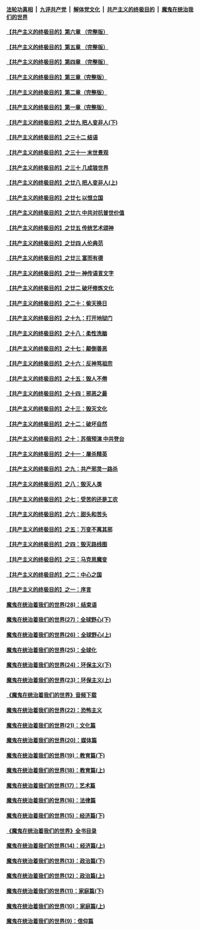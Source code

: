 

####  [法轮功真相](../../../../basic/blob/master/README.md?t=06202202) &nbsp;|&nbsp; [九评共产党](../../../../9ping.md/blob/master/README.md?t=06202202) &nbsp;|&nbsp; [解体党文化](../../../../jtdwh.md/blob/master/README.md?t=06202202)  &nbsp;|&nbsp; [共产主义的终极目的](../../../../gczydzjmd.md/blob/master/README.md?t=06202202) &nbsp;|&nbsp; [魔鬼在统治我们的世界](../../../../mgztzwmdsj.md/blob/master/README.md?t=06202202) 

#### [【共产主义的终极目的】第六章 （完整版）](../pages/nsc422/n11428913.md?t=06202202) 

#### [【共产主义的终极目的】第五章 （完整版）](../pages/nsc422/n11428912.md?t=06202202) 

#### [【共产主义的终极目的】第四章 （完整版）](../pages/nsc422/n11428907.md?t=06202202) 

#### [【共产主义的终极目的】第三章（完整版）](../pages/nsc422/n11428848.md?t=06202202) 

#### [【共产主义的终极目的】第二章（完整版）](../pages/nsc422/n11428831.md?t=06202202) 

#### [【共产主义的终极目的】第一章（完整版）](../pages/nsc422/n11417651.md?t=06202202) 

#### [【共产主义的终极目的】之廿九 把人变非人(下)](../pages/nsc422/n11344140.md?t=06202202) 

#### [【共产主义的终极目的】之三十二 结语](../pages/nsc422/n11360535.md?t=06202202) 

#### [【共产主义的终极目的】之三十一 末世景观](../pages/nsc422/n11351129.md?t=06202202) 

#### [【共产主义的终极目的】之三十 几成狼世界](../pages/nsc422/n11348280.md?t=06202202) 

#### [【共产主义的终极目的】之廿八 把人变非人(上)](../pages/nsc422/n11340492.md?t=06202202) 

#### [【共产主义的终极目的】之廿七 以恨立国](../pages/nsc422/n11336944.md?t=06202202) 

#### [【共产主义的终极目的】之廿六 中共对抗普世价值](../pages/nsc422/n11324785.md?t=06202202) 

#### [【共产主义的终极目的】之廿五 传统艺术颂神](../pages/nsc422/n11296396.md?t=06202202) 

#### [【共产主义的终极目的】之廿四 人伦典范](../pages/nsc422/n11296397.md?t=06202202) 

#### [【共产主义的终极目的】之廿三 富而有德](../pages/nsc422/n11283598.md?t=06202202) 

#### [【共产主义的终极目的】之廿一 神传语言文字](../pages/nsc422/n11263265.md?t=06202202) 

#### [【共产主义的终极目的】之廿二 破坏修炼文化](../pages/nsc422/n11245728.md?t=06202202) 

#### [【共产主义的终极目的】之二十：偷天换日](../pages/nsc422/n11238846.md?t=06202202) 

#### [【共产主义的终极目的】之十九：打开地狱门](../pages/nsc422/n11206376.md?t=06202202) 

#### [【共产主义的终极目的】之十八：柔性洗脑](../pages/nsc422/n11199994.md?t=06202202) 

#### [【共产主义的终极目的】之十七：颠倒善恶](../pages/nsc422/n11179782.md?t=06202202) 

#### [【共产主义的终极目的】之十六：反神骂祖宗](../pages/nsc422/n11166798.md?t=06202202) 

#### [【共产主义的终极目的】之十五：毁人不倦](../pages/nsc422/n11166792.md?t=06202202) 

#### [【共产主义的终极目的】之十四：邪恶之最](../pages/nsc422/n11150249.md?t=06202202) 

#### [【共产主义的终极目的】之十三：毁灭文化](../pages/nsc422/n11135227.md?t=06202202) 

#### [【共产主义的终极目的】之十二：破坏自然](../pages/nsc422/n11135214.md?t=06202202) 

#### [【共产主义的终极目的】之十：苏俄预演 中共登台](../pages/nsc422/n11118424.md?t=06202202) 

#### [【共产主义的终极目的】之十一：屠杀精英](../pages/nsc422/n11118442.md?t=06202202) 

#### [【共产主义的终极目的】之九：共产邪灵一路杀](../pages/nsc422/n11114139.md?t=06202202) 

#### [【共产主义的终极目的】之八：毁灭人类](../pages/nsc422/n11108503.md?t=06202202) 

#### [【共产主义的终极目的】之七：受苦的还是工农](../pages/nsc422/n11101809.md?t=06202202) 

#### [【共产主义的终极目的】之六：甜头和苦头](../pages/nsc422/n11096971.md?t=06202202) 

#### [【共产主义的终极目的】之五：万变不离其邪](../pages/nsc422/n11091285.md?t=06202202) 

#### [【共产主义的终极目的】之四：毁灭路线图](../pages/nsc422/n11086284.md?t=06202202) 

#### [【共产主义的终极目的】之三：马克思魔变](../pages/nsc422/n11061941.md?t=06202202) 

#### [【共产主义的终极目的】之二：中心之国](../pages/nsc422/n11047728.md?t=06202202) 

#### [【共产主义的终极目的】之一：序言](../pages/nsc422/n11086077.md?t=06202202) 

#### [魔鬼在统治着我们的世界(28)：结束语](../pages/nsc422/n10936246.md?t=06202202) 

#### [魔鬼在统治着我们的世界(27)：全球野心(下)](../pages/nsc422/n10928319.md?t=06202202) 

#### [魔鬼在统治着我们的世界(26)：全球野心(上)](../pages/nsc422/n10900318.md?t=06202202) 

#### [魔鬼在统治着我们的世界(25)：全球化](../pages/nsc422/n10788205.md?t=06202202) 

#### [魔鬼在统治着我们的世界(24)：环保主义(下)](../pages/nsc422/n10695307.md?t=06202202) 

#### [魔鬼在统治着我们的世界(23)：环保主义(上)](../pages/nsc422/n10688613.md?t=06202202) 

#### [《魔鬼在统治着我们的世界》音频下载](../pages/nsc422/n10635553.md?t=06202202) 

#### [魔鬼在统治着我们的世界(22)：恐怖主义](../pages/nsc422/n10614727.md?t=06202202) 

#### [魔鬼在统治着我们的世界(21)：文化篇](../pages/nsc422/n10597706.md?t=06202202) 

#### [魔鬼在统治着我们的世界(20)：媒体篇](../pages/nsc422/n10586579.md?t=06202202) 

#### [魔鬼在统治着我们的世界(19)：教育篇(下)](../pages/nsc422/n10564808.md?t=06202202) 

#### [魔鬼在统治着我们的世界(18)：教育篇(上)](../pages/nsc422/n10526970.md?t=06202202) 

#### [魔鬼在统治着我们的世界(17)：艺术篇](../pages/nsc422/n10499093.md?t=06202202) 

#### [魔鬼在统治着我们的世界(16)：法律篇](../pages/nsc422/n10485969.md?t=06202202) 

#### [魔鬼在统治着我们的世界(15)：经济篇(下)](../pages/nsc422/n10469975.md?t=06202202) 

#### [《魔鬼在统治着我们的世界》全书目录](../pages/nsc422/n10464261.md?t=06202202) 

#### [魔鬼在统治着我们的世界(14)：经济篇(上)](../pages/nsc422/n10457370.md?t=06202202) 

#### [魔鬼在统治着我们的世界(13)：政治篇(下)](../pages/nsc422/n10448270.md?t=06202202) 

#### [魔鬼在统治着我们的世界(12)：政治篇(上)](../pages/nsc422/n10444576.md?t=06202202) 

#### [魔鬼在统治着我们的世界(11)：家庭篇(下)](../pages/nsc422/n10440961.md?t=06202202) 

#### [魔鬼在统治着我们的世界(10)：家庭篇(上)](../pages/nsc422/n10435448.md?t=06202202) 

#### [魔鬼在统治着我们的世界(9)：信仰篇](../pages/nsc422/n10432159.md?t=06202202) 

